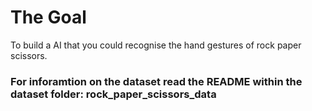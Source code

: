 # The Goal

To build a AI that you could recognise the hand gestures of rock paper scissors. 

### For inforamtion on the dataset read the README within the dataset folder: rock_paper_scissors_data
